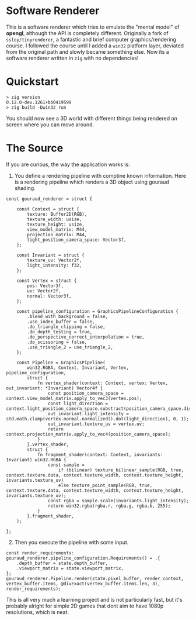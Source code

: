 # Software Renderer

This is a software renderer which tries to emulate the "mental model" of **opengl**, although the API is completely different. Originally a fork of `ssloy/tinyrenderer`, a fantastic and brief computer graphics/rendering course. I followed the course until I added a `win32` platform layer, deviated from the original path and slowly became something else. Now its a software renderer written in `zig` with no dependencies!

# Quickstart

```
> zig version
0.12.0-dev.1261+bb0419599
> zig build -Dwin32 run
```

You should now see a 3D world with different things being rendered on screen where you can move around.

# The Source

If you are curious, the way the application works is:

1. You define a rendering pipeline with comptine known information. Here is a rendering pipeline which renders a 3D object using gouraud shading.

```zig
const gouraud_renderer = struct {
    
    const Context = struct {
        texture: Buffer2D(RGB),
        texture_width: usize,
        texture_height: usize,
        view_model_matrix: M44,
        projection_matrix: M44,
        light_position_camera_space: Vector3f,
    };
    
    const Invariant = struct {
        texture_uv: Vector2f,
        light_intensity: f32,
    };
    
    const Vertex = struct {
        pos: Vector3f,
        uv: Vector2f,
        normal: Vector3f,
    };
    
    const pipeline_configuration = GraphicsPipelineConfiguration {
        .blend_with_background = false,
        .use_index_buffer = false,
        .do_triangle_clipping = false,
        .do_depth_testing = true,
        .do_perspective_correct_interpolation = true,
        .do_scissoring = false,
        .use_triangle_2 = use_triangle_2,
    };

    const Pipeline = GraphicsPipeline(
        win32.RGBA, Context, Invariant, Vertex, pipeline_configuration,
        struct {
            fn vertex_shader(context: Context, vertex: Vertex, out_invariant: *Invariant) Vector4f {
                const position_camera_space = context.view_model_matrix.apply_to_vec3(vertex.pos);
                const light_direction = context.light_position_camera_space.substract(position_camera_space.discard_w()).normalized();
                out_invariant.light_intensity = std.math.clamp(vertex.normal.normalized().dot(light_direction), 0, 1);
                out_invariant.texture_uv = vertex.uv;
                return context.projection_matrix.apply_to_vec4(position_camera_space);
            }
        }.vertex_shader,
        struct {
            fn fragment_shader(context: Context, invariants: Invariant) win32.RGBA {
                const sample =
                    if (bilinear) texture_bilinear_sample(RGB, true, context.texture.data, context.texture_width, context.texture_height, invariants.texture_uv)
                    else texture_point_sample(RGB, true, context.texture.data, context.texture_width, context.texture_height, invariants.texture_uv);
                const rgba = sample.scale(invariants.light_intensity);
                return win32.rgba(rgba.r, rgba.g, rgba.b, 255);
            }
        }.fragment_shader,
    );

};
```

2. Then you execute the pipeline with some input.

```zig
const render_requirements: gouraud_renderer.pipeline_configuration.Requirements() = .{
    .depth_buffer = state.depth_buffer,
    .viewport_matrix = state.viewport_matrix,
};
gouraud_renderer.Pipeline.render(state.pixel_buffer, render_context, vertex_buffer.items, @divExact(vertex_buffer.items.len, 3), render_requirements);
```

This is all very much a learning project and is not particularly fast, but it's probably alright for simple 2D games that dont aim to have 1080p resolutions, which is neat.
